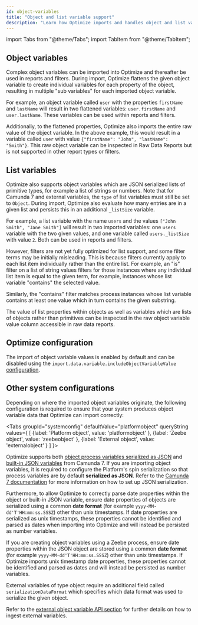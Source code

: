 ```yaml
---
id: object-variables
title: "Object and list variable support"
description: "Learn how Optimize imports and handles object and list variables."
---
```


import Tabs from "@theme/Tabs";
import TabItem from "@theme/TabItem";

## Object variables

Complex object variables can be imported into Optimize and thereafter be used in reports and filters. During import, Optimize flattens the given object variable to create individual variables for each property of the object, resulting in multiple "sub variables" for each imported object variable.

For example, an object variable called `user` with the properties `firstName` and `lastName` will result in two flattened variables: `user.firstName` and `user.lastName`. These variables can be used within reports and filters.

Additionally, to the flattened properties, Optimize also imports the entire raw value of the object variable. In the above example, this would result in a variable called `user` with value `{"firstName": "John", "lastName": "Smith"}`. This raw object variable can be inspected in Raw Data Reports but is not supported in other report types or filters.

## List variables

Optimize also supports object variables which are JSON serialized lists of primitive types, for example a list of strings or numbers. Note that for Camunda 7 and external variables, the `type` of list variables must still be set to `Object`. During import, Optimize also evaluate how many entries are in a given list and persists this in an additional `_listSize` variable.

For example, a list variable with the name `users` and the values `["John Smith", "Jane Smith"]` will result in two imported variables: one `users` variable with the two given values, and one variable called `users._listSize` with value `2`. Both can be used in reports and filters.

However, filters are not yet fully optimized for list support, and some filter terms may be initially misleading. This is because filters currently apply to each list item individually rather than the entire list. For example, an "is" filter on a list of string values filters for those instances where any individual list item is equal to the given term, for example, instances whose list variable "contains" the selected value.

Similarly, the "contains" filter matches process instances whose list variable contains at least one value which in turn contains the given substring.

The value of list properties within objects as well as variables which are lists of objects rather than primitives can be inspected in the raw object variable value column accessible in raw data reports.

## Optimize configuration

<!-- This section needs attention-->

The import of object variable values is enabled by default and can be disabled using the `import.data.variable.includeObjectVariableValue` [configuration](#).

## Other system configurations

Depending on where the imported object variables originate, the following configuration is required to ensure that your system produces object variable data that Optimize can import correctly:

<Tabs groupId="systemconfig" defaultValue="platformobject" queryString values={
[
{label: 'Platform object', value: 'platformobject' },
{label: 'Zeebe object', value: 'zeebeobject' },
{label: 'External object', value: 'externalobject' }
]
}>

<TabItem value='platformobject'>

Optimize supports both [object process variables serialized as JSON](https://docs.camunda.org/manual/latest/user-guide/data-formats/json/#serializing-process-variables) and [built-in JSON variables](https://docs.camunda.org/manual/latest/user-guide/data-formats/json/#native-json-variable-value) from Camunda 7. If you are importing object variables, it is required to configure the Platform's spin serialization so that process variables are by default **serialized as JSON**. Refer to the [Camunda 7 documentation](https://docs.camunda.org/manual/latest/user-guide/data-formats/json/#serializing-process-variables) for more information on how to set up JSON serialization.

Furthermore, to allow Optimize to correctly parse date properties within the object or built-in JSON variable, ensure date properties of objects are serialized using a common **date format** (for example `yyyy-MM-dd'T'HH:mm:ss.SSSZ`) other than unix timestamps. If date properties are serialized as unix timestamps, these properties cannot be identified and parsed as dates when importing into Optimize and will instead be persisted as number variables.

</TabItem>

<TabItem value='zeebeobject'>

If you are creating object variables using a Zeebe process, ensure date properties within the JSON object are stored using a common **date format** (for example `yyyy-MM-dd'T'HH:mm:ss.SSSZ`) other than unix timestamps. If Optimize imports unix timestamp date properties, these properties cannot be identified and parsed as dates and will instead be persisted as number variables.

</TabItem>

<TabItem value='externalobject'>

External variables of type object require an additional field called `serializationDataFormat` which specifies which data format was used to serialize the given object.

Refer to the [external object variable API section](../../../apis-tools/optimize-api/external-variable-ingestion.md) for further details on how to ingest external variables.

</TabItem>
</Tabs>
